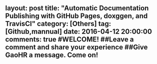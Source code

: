 layout: post
title: "Automatic Documentation Publishing with GitHub Pages, doxggen, and TravisCI"
category: [Others]
tag: [Github,mannual]
date: 2016-04-12 20:00:00
comments: true
#WELCOME!
##Leave a comment and share your experience
##Give GaoHR a message. Come on!
------
